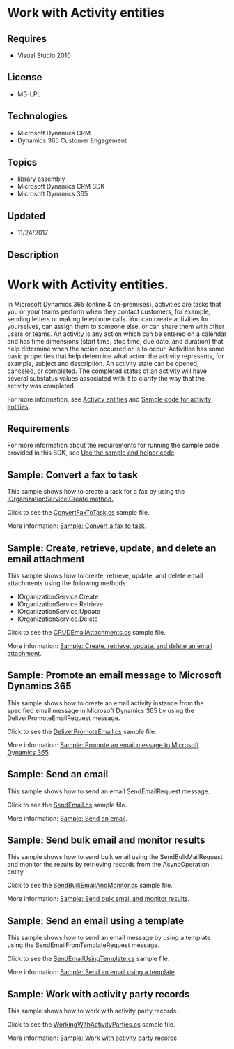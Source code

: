 # Work with Activity entities
## Requires
- Visual Studio 2010
## License
- MS-LPL
## Technologies
- Microsoft Dynamics CRM
- Dynamics 365 Customer Engagement
## Topics
- library assembly
- Microsoft Dynamics CRM SDK
- Microsoft Dynamics 365
## Updated
- 11/24/2017
## Description

<h1>Work with Activity entities.</h1>
<p><span>In Microsoft Dynamics 365 (online &amp; on-premises), activities are tasks that you or your teams perform when they contact customers, for example, sending letters or making telephone calls. You can create activities for yourselves, can assign them
 to someone else, or can share them with other users or teams. An activity is any action which can be entered on a calendar and has time dimensions (start time, stop time, due date, and duration) that help determine when the action occurred or is to occur.
 Activities has some basic properties that help determine what action the activity represents, for example, subject and description. An activity state can be opened, canceled, or completed. The completed status of an activity will have several substatus values
 associated with it to clarify the way that the activity was completed.</span><strong>&nbsp;</strong><em>&nbsp;</em></p>
<p>For more information, see <a href="https://docs.microsoft.com/en-us/dynamics365/customer-engagement/developer/activity-entities">
Activity entities</a>&nbsp;and <a href="https://docs.microsoft.com/en-us/dynamics365/customer-engagement/developer/sample-code-activity-entities">
Sample code for activity entities</a>.</p>
<h2>Requirements</h2>
<p>For more information about the requirements for running the sample code provided in this SDK, see
<a href="https://docs.microsoft.com/en-us/dynamics365/customer-engagement/developer/org-service/use-sample-helper-code">
Use the sample and helper code</a></p>
<h2>Sample: Convert a fax to task</h2>
<p>This sample shows how to create a task for a fax by using the <a href="https://docs.microsoft.com/en-us/dotnet/api/microsoft.xrm.sdk.iorganizationservice.create?view=dynamics-general-ce-9">
IOrganizationService.Create method.</a></p>
<p>Click to see the <a href="https://code.msdn.microsoft.com/Activities-Samples-61bf7504/sourcecode?fileId=179755&pathId=1732892890">
ConvertFaxToTask.cs</a> sample file.</p>
<p>More information:&nbsp;<a href="https://docs.microsoft.com/en-us/dynamics365/customer-engagement/developer/sample-convert-fax-task">Sample: Convert a fax to task</a>.</p>
<h2>Sample: Create, retrieve, update, and delete an email attachment</h2>
<p>This sample shows how to create, retrieve, update, and delete email attachments using the following methods:</p>
<ul>
<li>IOrganizationService.Create </li><li>IOrganizationService.Retrieve </li><li>IOrganizationService.Update </li><li>IOrganizationService.Delete </li></ul>
<p>Click to see the <a href="https://code.msdn.microsoft.com/Activities-Samples-61bf7504/sourcecode?fileId=179755&pathId=1949710069">
CRUDEmailAttachments.cs</a> sample file.</p>
<p>More information:&nbsp;<a href="https://docs.microsoft.com/en-us/dynamics365/customer-engagement/developer/sample-create-retrieve-update-delete-email-attachment">Sample: Create, retrieve, update, and delete an email attachment</a>.</p>
<h2>Sample: Promote an email message to Microsoft Dynamics 365</h2>
<p>This sample shows how to create an email activity instance from the specified email message in Microsoft Dynamics 365 by using the DeliverPromoteEmailRequest message.</p>
<p>Click to see the <a href="https://code.msdn.microsoft.com/Activities-Samples-61bf7504/sourcecode?fileId=179755&pathId=722194785">
DeliverPromoteEmail.cs</a> sample file.</p>
<p>More information:&nbsp;<a href="https://docs.microsoft.com/en-us/dynamics365/customer-engagement/developer/sample-promote-email-message">Sample: Promote an email message to Microsoft Dynamics 365</a>.</p>
<h2>Sample: Send an email</h2>
<p>This sample shows how to send an email SendEmailRequest message.</p>
<p>Click to see the <a href="https://code.msdn.microsoft.com/Activities-Samples-61bf7504/sourcecode?fileId=179755&pathId=637432492">
SendEmail.cs</a> sample file.</p>
<p>More information:&nbsp;<a href="https://docs.microsoft.com/en-us/dynamics365/customer-engagement/developer/sample-send-email">Sample: Send an email</a>.</p>
<h2>Sample: Send bulk email and monitor results</h2>
<p>This sample shows how to send bulk email using the SendBulkMailRequest and monitor the results by retrieving records from the AsyncOperation entity.</p>
<p>Click to see the <a href="https://code.msdn.microsoft.com/Activities-Samples-61bf7504/sourcecode?fileId=179755&pathId=2040130631">
SendBulkEmailAndMonitor.cs</a> sample file.</p>
<p>More information:&nbsp;<a href="https://docs.microsoft.com/en-us/dynamics365/customer-engagement/developer/sample-send-bulk-email-monitor-results">Sample: Send bulk email and monitor results</a>.</p>
<h2>Sample: Send an email using a template</h2>
<p>This sample shows how to send an email message by using a template using the SendEmailFromTemplateRequest message.</p>
<p>Click to see the <a href="https://code.msdn.microsoft.com/Activities-Samples-61bf7504/sourcecode?fileId=179755&pathId=734798718">
SendEmailUsingTemplate.cs</a> sample file.</p>
<p>More information:&nbsp;<a href="https://docs.microsoft.com/en-us/dynamics365/customer-engagement/developer/sample-send-email-template">Sample: Send an email using a template</a>.</p>
<h2>Sample: Work with activity party records</h2>
<p>This sample shows how to work with activity party records.</p>
<p>Click to see the <a href="https://code.msdn.microsoft.com/Activities-Samples-61bf7504/sourcecode?fileId=179755&pathId=1533035710">
WorkingWithActivityParties.cs</a> sample file.</p>
<p>More information:&nbsp;<a href="https://msdn.microsoft.com/en-us/library/hh372955.aspx">Sample: Work with activity party records</a>.</p>
